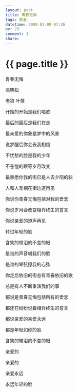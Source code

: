 ```yaml
---
layout: post
title: 青春无悔
tags: 歌者,
datetime: 2008-03-09 07:26
pv: 29
comment: 1
share: 
---
```


{{ page.title }}
================

 <p>青春无悔</p><p>高晓松</p><p>老狼 叶蓓</p><p>开始的开始是我们唱歌</p><p>最后的最后是我们在走</p><p>最亲爱的你象是梦中的风景</p><p>说梦醒后你会去我相信</p><p>不忧愁的脸是我的少年</p><p>不苍惶的眼等岁月改变</p><p>最熟悉你我的街已是人去夕阳的斜</p><p>人和人互相在街边道再见</p><p>你说你青春无悔包括对我的爱恋</p><p>你说岁月会改变相许终生的誓言</p><p>你说亲爱的道声再见</p><p>转过年轻的脸</p><p>含笑的带泪的不变的眼</p><p>是谁的声音唱我们的歌</p><p>是谁的琴弦撩我的心弦</p><p>你走后依旧的街总有青春依旧的歌</p><p>总是有人不断重演我们的事</p><p>都说是青春无悔包括所有的爱恋</p><p>都还在纷纷说着相许终生的誓言</p><p>都说亲爱的亲爱永远</p><p>都是年轻如你的脸</p><p>含笑的带泪的不变的眼</p><p>亲爱的</p><p>亲爱的</p><p>亲爱永远</p><p>永远年轻的脸</p> 

